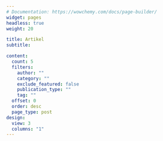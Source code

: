 ```yaml
---
# Documentation: https://wowchemy.com/docs/page-builder/
widget: pages
headless: true
weight: 20

title: Artikel
subtitle:

content:
  count: 5
  filters:
    author: ""
    category: ""
    exclude_featured: false
    publication_type: ""
    tag: ""
  offset: 0
  order: desc
  page_type: post
design:
  view: 3
  columns: "1"
---
```

